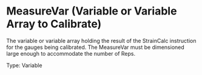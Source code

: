 # MeasureVar (Variable or Variable Array to Calibrate)

The variable or variable array holding the result of the StrainCalc instruction for the gauges being calibrated. The MeasureVar must be dimensioned large enough to accommodate the number of Reps.

Type: Variable
